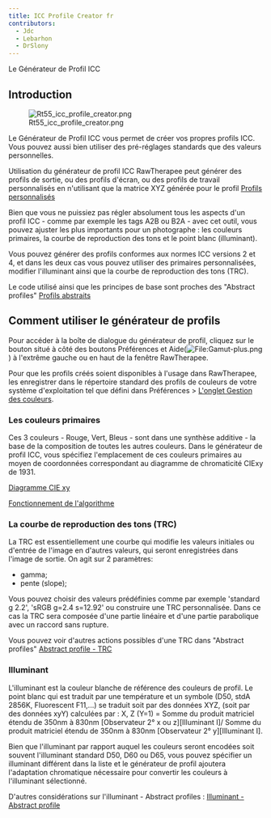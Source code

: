 ```yaml
---
title: ICC Profile Creator fr
contributors:
  - Jdc
  - Lebarhon
  - DrSlony
---
```


<div class="pagetitle">

Le Générateur de Profil ICC

</div>

## Introduction

<figure>
<img src="Rt55_icc_profile_creator.png"
title="Rt55_icc_profile_creator.png" />
<figcaption>Rt55_icc_profile_creator.png</figcaption>
</figure>

Le Générateur de Profil ICC vous permet de créer vos propres profils
ICC. Vous pouvez aussi bien utiliser des pré-réglages standards que des
valeurs personnelles.

Utilisation du générateur de profil ICC RawTherapee peut générer des
profils de sortie, ou des profils d'écran, ou des profils de travail
personnalisés en n'utilisant que la matrice XYZ générée pour le profil
[Profils
personnalisés](Color_Management/fr#Ajout_de_profils_de_travail_personnalis.C3.A9s.md)

Bien que vous ne puissiez pas régler absolument tous les aspects d'un
profil ICC - comme par exemple les tags A2B ou B2A - avec cet outil,
vous pouvez ajuster les plus importants pour un photographe : les
couleurs primaires, la courbe de reproduction des tons et le point blanc
(illuminant).

Vous pouvez générer des profils conformes aux normes ICC versions 2 et
4, et dans les deux cas vous pouvez utiliser des primaires
personnalisées, modifier l'illuminant ainsi que la courbe de
reproduction des tons (TRC).

Le code utilisé ainsi que les principes de base sont proches des
"Abstract profiles" [Profils
abstraits](Color_Management/fr#Profils_abstraits.md)

## Comment utiliser le générateur de profils

Pour accéder à la boîte de dialogue du générateur de profil, cliquez sur
le bouton situé à côté des boutons Préférences et
Aide(![<File:Gamut-plus.png>](Gamut-plus.png "File:Gamut-plus.png")) à
l'extrême gauche ou en haut de la fenêtre RawTherapee.

Pour que les profils créés soient disponibles à l'usage dans
RawTherapee, les enregistrer dans le répertoire standard des profils de
couleurs de votre système d'exploitation tel que défini dans Préférences
\> [L'onglet Gestion des
couleurs](Preferences/fr#L'onglet_Gestion_des_couleurs.md).

### Les couleurs primaires

Ces 3 couleurs - Rouge, Vert, Bleus - sont dans une synthèse additive -
la base de la composition de toutes les autres couleurs. Dans le
générateur de profil ICC, vous spécifiez l'emplacement de ces couleurs
primaires au moyen de coordonnées correspondant au diagramme de
chromaticité CIExy de 1931.

[Diagramme CIE xy](Color_Management/fr#Le_diagramme_CIE_xy.md)

[Fonctionnement de
l'algorithme](Color_Management/fr#Comment_fonctionne_l.27algorithme_.22Primaires_et_Point_Blanc.22.md)

### La courbe de reproduction des tons (TRC)

La TRC est essentiellement une courbe qui modifie les valeurs initiales
ou d'entrée de l'image en d'autres valeurs, qui seront enregistrées dans
l'image de sortie. On agit sur 2 paramètres:

- gamma;
- pente (slope);

Vous pouvez choisir des valeurs prédéfinies comme par exemple 'standard
g 2.2', 'sRGB g=2.4 s=12.92' ou construire une TRC personnalisée. Dans
ce cas la TRC sera composée d'une partie linéaire et d'une partie
parabolique avec un raccord sans rupture.

Vous pouvez voir d'autres actions possibles d'une TRC dans "Abstract
profiles" [Abstract profile -
TRC](Color_Management/fr#TRC_-_Courbe_de_r.C3.A9ponse_tonale.md)

### Illuminant

L'illuminant est la couleur blanche de référence des couleurs de profil.
Le point blanc qui est traduit par une température et un symbole (D50,
stdA 2856K, Fluorescent F11,...) se traduit soit par des données XYZ,
(soit par des données xyY) calculées par : X, Z (Y=1) = Somme du produit
matriciel étendu de 350nm à 830nm \[Observateur 2° x ou z\]\[Illuminant
I\]/ Somme du produit matriciel étendu de 350nm à 830nm \[Observateur 2°
y\]\[Illuminant I\].

Bien que l'illuminant par rapport auquel les couleurs seront encodées
soit souvent l'illuminant standard D50, D60 ou D65, vous pouvez
spécifier un illuminant différent dans la liste et le générateur de
profil ajoutera l'adaptation chromatique nécessaire pour convertir les
couleurs à l'illuminant sélectionné.

D'autres considérations sur l'illuminant - Abstract profiles :
[Illuminant - Abstract
profile](Color_Management/fr#Illuminant_-_point_blanc.md)

